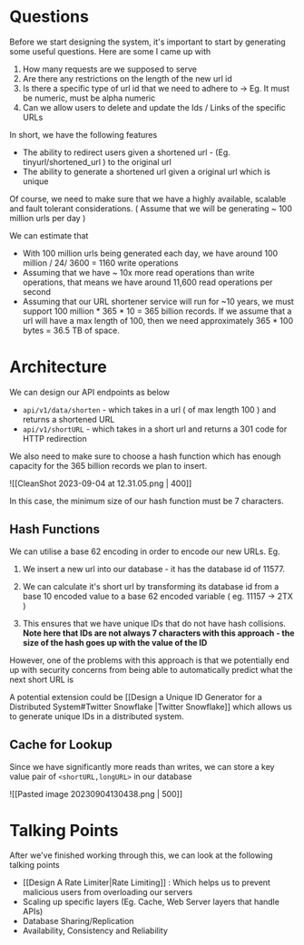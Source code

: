# Questions

Before we start designing the system, it's important to start by generating some useful questions. Here are some I came up with 

1. How many requests are we supposed to serve 
2. Are there any restrictions on the length of the new url id
3. Is there a specific type of url id that we need to adhere to -> Eg. It must be numeric, must be alpha numeric
4. Can we allow users to delete and update the Ids / Links of the specific URLs

In short, we have the following features

- The ability to redirect users given a shortened url - (Eg. tinyurl/shortened_url ) to the original url
- The ability to generate a shortened url given a original url which is unique

Of course, we need to make sure that we have a highly available, scalable and fault tolerant considerations. ( Assume that we will be generating ~ 100 million urls per day )

We can estimate that 

- With 100 million urls being generated each day, we have around 100 million / 24/ 3600 = 1160 write operations
- Assuming that we have ~ 10x more read operations than write operations, that means we have around 11,600 read operations per second
- Assuming that our URL shortener service will run for ~10 years, we must support 100 million * 365 * 10 = 365 billion records. If we assume that a url will have a max length of 100, then we need approximately 365 * 100 bytes = 36.5 TB of space.

# Architecture

We can design our API endpoints as below

- `api/v1/data/shorten`  - which takes in a url ( of max length 100 ) and returns a shortened URL
- `api/v1/shortURL` - which takes in a short url and returns a 301 code for HTTP redirection

We also need to make sure to choose a hash function which has enough capacity for the 365 billion records we plan to insert. 

![[CleanShot 2023-09-04 at 12.31.05.png | 400]]

In this case, the minimum size of our hash function must be 7 characters. 

## Hash Functions

We can utilise a base 62 encoding in order to encode our new URLs. Eg.

1. We insert a new url into our database - it has the database id of 11577. 

2. We can calculate it's short url by transforming its database id from a base 10 encoded value to a base 62 encoded variable ( eg. 11157 -> 2TX )

3. This ensures that we have unique IDs that do not have hash collisions. **Note here that IDs are not always 7 characters with this approach - the size of the hash goes up with the value of the ID**

However, one of the problems with this approach is that we potentially end up with security concerns from being able to automatically predict what the next short URL is

A potential extension could be [[Design a Unique ID Generator for a Distributed System#Twitter Snowflake |Twitter Snowflake]] which allows us to generate unique IDs in a distributed system.

## Cache for Lookup

Since we have significantly more reads than writes, we can store a key value pair of `<shortURL,longURL>` in our database

![[Pasted image 20230904130438.png | 500]]

# Talking Points

After we've finished working through this, we can look at the following talking points

- [[Design A Rate Limiter|Rate Limiting]] : Which helps us to prevent malicious users from overloading our servers
- Scaling up specific layers (Eg. Cache, Web Server layers that handle APIs)
- Database Sharing/Replication
- Availability, Consistency and Reliability
